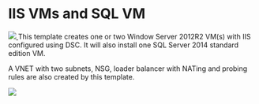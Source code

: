 # IIS VMs and SQL VM

<a href="https://portal.azure.com/#create/Microsoft.Template/uri/https%3A%2F%2Fraw.githubusercontent.com%2Fazure%2Fazure-quickstart-templates%2Fmaster%2Fiis-2vm-sql-1vm%2Fazuredeploy.json" target="_blank">
    <img src="http://azuredeploy.net/deploybutton.png" />
</a>
This template creates one or two Window Server 2012R2 VM(s) with IIS configured using DSC. It will also install one SQL Server 2014 standard edition VM.

A VNET with two subnets, NSG, loader balancer with NATing and probing rules are also created by this template.


<!--<img src="https://raw.githubusercontent.com/Azure/azure-quickstart-templates/master/iis-2vm-sql-1vm/scripts/architecture.png" />-->
<img src="https://raw.githubusercontent.com/alibaloch/azure-quickstart-templates/master/iis-2vm-sql-1vm/scripts/architecture.png" />
